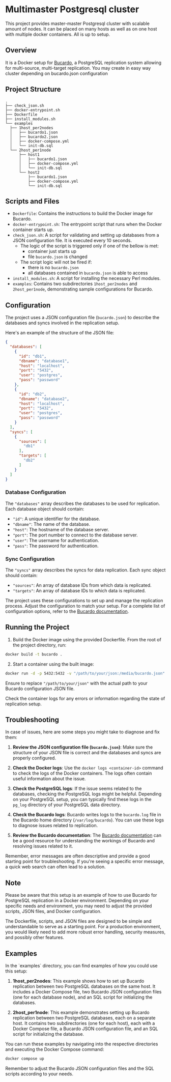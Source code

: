 # Multimaster Postgresql cluster

This project provides master-master Postgresql cluster with scalable amount of nodes. It can be placed on many hosts as well as on one host with multiple docker containers. All is up to setup.

## Overview

It is a Docker setup for [Bucardo](https://bucardo.org/Bucardo/), a PostgreSQL replication system allowing for multi-source, multi-target replication.
You may create in easy way cluster depending on bucardo.json configuration

## Project Structure

```
.
├── check_json.sh
├── docker-entrypoint.sh
├── Dockerfile
├── install_modules.sh
└── examples
  ├── 1host_per2nodes
  │   ├── bucardo1.json
  │   ├── bucardo2.json
  │   ├── docker-compose.yml
  │   └── init-db.sql
  └── 2host_per1node
      ├── host1
      │   ├── bucardo1.json
      │   ├── docker-compose.yml
      │   └── init-db.sql
      └── host2
          ├── bucardo1.json
          ├── docker-compose.yml
          └── init-db.sql
```

## Scripts and Files

- `Dockerfile`: Contains the instructions to build the Docker image for Bucardo.
- `docker-entrypoint.sh`: The entrypoint script that runs when the Docker container starts up.
- `check_json.sh`: A script for validating and setting up databases from a JSON configuration file. It is executed every 10 seconds. 
  - The logic of the script is triggered only if one of the bellow is met:
    - container just starts up
    - file `bucardo.json` is changed
  - The script logic will not be fired if:
    - there is no `bucardo.json`
    - all databases contained in `bucardo.json` is able to access
- `install_modules.sh`: A script for installing the necessary Perl modules.
- `examples`: Contains two subdirectories `1host_per2nodes` and `2host_per1node`, demonstrating sample configurations for Bucardo.

## Configuration

The project uses a JSON configuration file (`bucardo.json`) to describe the databases and syncs involved in the replication setup.

Here's an example of the structure of the JSON file:

```json
{
  "databases": [
    {
      "id": "db1",
      "dbname": "database1",
      "host": "localhost",
      "port": "5432",
      "user": "postgres",
      "pass": "password"
    },
    {
      "id": "db2",
      "dbname": "database2",
      "host": "localhost",
      "port": "5432",
      "user": "postgres",
      "pass": "password"
    }
  ],
  "syncs": [
    {
      "sources": [
        "db1"
      ],
      "targets": [
        "db2"
      ]
    }
  ]
}
```

### Database Configuration

The `"databases"` array describes the databases to be used for replication. Each database object should contain:

- `"id"`: A unique identifier for the database.
- `"dbname"`: The name of the database.
- `"host"`: The hostname of the database server.
- `"port"`: The port number to connect to the database server.
- `"user"`: The username for authentication.
- `"pass"`: The password for authentication.

### Sync Configuration

The `"syncs"` array describes the syncs for data replication. Each sync object should contain:

- `"sources"`: An array of database IDs from which data is replicated.
- `"targets"`: An array of database IDs to which data is replicated.

The project uses these configurations to set up and manage the replication process. Adjust the configuration to match your setup. For a complete list of configuration options, refer to the [Bucardo documentation](https://bucardo.org/Bucardo/configuration_variables/).

## Running the Project

1. Build the Docker image using the provided Dockerfile. From the root of the project directory, run:

```bash
docker build -t bucardo .
```

2. Start a container using the built image:

```bash
docker run -d -p 5432:5432 -v "/path/to/your/json:/media/bucardo.json" bucardo
```

Ensure to replace `"/path/to/your/json"` with the actual path to your Bucardo configuration JSON file.

Check the container logs for any errors or information regarding the state of replication setup.

## Troubleshooting

In case of issues, here are some steps you might take to diagnose and fix them:

1. **Review the JSON configuration file (`bucardo.json`)**: Make sure the structure of your JSON file is correct and the databases and syncs are properly configured.

2. **Check the Docker logs**: Use the `docker logs <container-id>` command to check the logs of the Docker containers. The logs often contain useful information about the issue.

3. **Check the PostgreSQL logs**: If the issue seems related to the databases, checking the PostgreSQL logs might be helpful. Depending on your PostgreSQL setup, you can typically find these logs in the `pg_log` directory of your PostgreSQL data directory.

4. **Check the Bucardo logs**: Bucardo writes logs to the `bucardo.log` file in the Bucardo home directory (`/var/log/bucardo`). You can use these logs to diagnose issues related to replication.

5. **Review the Bucardo documentation**: The [Bucardo documentation](https://bucardo.org/Bucardo/) can be a good resource for understanding the workings of Bucardo and resolving issues related to it.

Remember, error messages are often descriptive and provide a good starting point for troubleshooting. If you're seeing a specific error message, a quick web search can often lead to a solution.

## Note

Please be aware that this setup is an example of how to use Bucardo for PostgreSQL replication in a Docker environment. Depending on your specific needs and environment, you may need to adjust the provided scripts, JSON files, and Docker configuration.

The Dockerfile, scripts, and JSON files are designed to be simple and understandable to serve as a starting point. For a production environment, you would likely need to add more robust error handling, security measures, and possibly other features.

## Examples

In the \`examples\` directory, you can find examples of how you could use this setup:

1. **1host_per2nodes**: This example shows how to set up Bucardo replication between two PostgreSQL databases on the same host. It includes a Docker Compose file, two Bucardo JSON configuration files (one for each database node), and an SQL script for initializing the databases.

2. **2host_per1node**: This example demonstrates setting up Bucardo replication between two PostgreSQL databases, each on a separate host. It contains two subdirectories (one for each host), each with a Docker Compose file, a Bucardo JSON configuration file, and an SQL script for initializing the database.

You can run these examples by navigating into the respective directories and executing the Docker Compose command:

```bash
docker compose up
```

Remember to adjust the Bucardo JSON configuration files and the SQL scripts according to your needs.